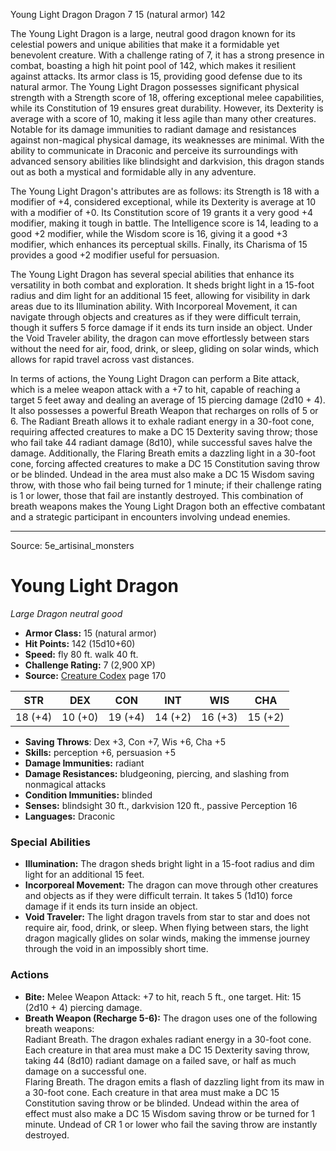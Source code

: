 <MonsterName/>Young Light Dragon</MonsterName>
<CreatureType/>Dragon</CreatureType>
<CR/>7</CR>
<AC/>15 (natural armor)</AC>
<HP/>142</HP>
<summary>The Young Light Dragon is a large, neutral good dragon known for its celestial powers and unique abilities that make it a formidable yet benevolent creature. With a challenge rating of 7, it has a strong presence in combat, boasting a high hit point pool of 142, which makes it resilient against attacks. Its armor class is 15, providing good defense due to its natural armor. The Young Light Dragon possesses significant physical strength with a Strength score of 18, offering exceptional melee capabilities, while its Constitution of 19 ensures great durability. However, its Dexterity is average with a score of 10, making it less agile than many other creatures. Notable for its damage immunities to radiant damage and resistances against non-magical physical damage, its weaknesses are minimal. With the ability to communicate in Draconic and perceive its surroundings with advanced sensory abilities like blindsight and darkvision, this dragon stands out as both a mystical and formidable ally in any adventure.</summary>

<detail>

The Young Light Dragon's attributes are as follows: its Strength is 18 with a modifier of +4, considered exceptional, while its Dexterity is average at 10 with a modifier of +0. Its Constitution score of 19 grants it a very good +4 modifier, making it tough in battle. The Intelligence score is 14, leading to a good +2 modifier, while the Wisdom score is 16, giving it a good +3 modifier, which enhances its perceptual skills. Finally, its Charisma of 15 provides a good +2 modifier useful for persuasion.

The Young Light Dragon has several special abilities that enhance its versatility in both combat and exploration. It sheds bright light in a 15-foot radius and dim light for an additional 15 feet, allowing for visibility in dark areas due to its Illumination ability. With Incorporeal Movement, it can navigate through objects and creatures as if they were difficult terrain, though it suffers 5 force damage if it ends its turn inside an object. Under the Void Traveler ability, the dragon can move effortlessly between stars without the need for air, food, drink, or sleep, gliding on solar winds, which allows for rapid travel across vast distances.

In terms of actions, the Young Light Dragon can perform a Bite attack, which is a melee weapon attack with a +7 to hit, capable of reaching a target 5 feet away and dealing an average of 15 piercing damage (2d10 + 4). It also possesses a powerful Breath Weapon that recharges on rolls of 5 or 6. The Radiant Breath allows it to exhale radiant energy in a 30-foot cone, requiring affected creatures to make a DC 15 Dexterity saving throw; those who fail take 44 radiant damage (8d10), while successful saves halve the damage. Additionally, the Flaring Breath emits a dazzling light in a 30-foot cone, forcing affected creatures to make a DC 15 Constitution saving throw or be blinded. Undead in the area must also make a DC 15 Wisdom saving throw, with those who fail being turned for 1 minute; if their challenge rating is 1 or lower, those that fail are instantly destroyed. This combination of breath weapons makes the Young Light Dragon both an effective combatant and a strategic participant in encounters involving undead enemies.</detail>



---

Source: 5e_artisinal_monsters

# Young Light Dragon

*Large* *Dragon* *neutral good*

- **Armor Class:** 15 (natural armor)
- **Hit Points:** 142 (15d10+60)
- **Speed:** fly 80 ft. walk 40 ft.
- **Challenge Rating:** 7 (2,900 XP)
- **Source:** [Creature Codex](https://koboldpress.com/kpstore/product/creature-codex-for-5th-edition-dnd) page 170

| STR | DEX | CON | INT | WIS | CHA |
| --- | --- | --- | --- | --- | --- |
| 18 (+4) | 10 (+0) | 19 (+4) | 14 (+2) | 16 (+3) | 15 (+2) |

- **Saving Throws**: Dex +3, Con +7, Wis +6, Cha +5
- **Skills:** perception +6, persuasion +5
- **Damage Immunities:** radiant
- **Damage Resistances:** bludgeoning, piercing, and slashing from nonmagical attacks
- **Condition Immunities:** blinded
- **Senses:** blindsight 30 ft., darkvision 120 ft., passive Perception 16
- **Languages:** Draconic

### Special Abilities

- **Illumination:** The dragon sheds bright light in a 15-foot radius and dim light for an additional 15 feet.
- **Incorporeal Movement:** The dragon can move through other creatures and objects as if they were difficult terrain. It takes 5 (1d10) force damage if it ends its turn inside an object.
- **Void Traveler:** The light dragon travels from star to star and does not require air, food, drink, or sleep. When flying between stars, the light dragon magically glides on solar winds, making the immense journey through the void in an impossibly short time.

### Actions

- **Bite:** Melee Weapon Attack: +7 to hit, reach 5 ft., one target. Hit: 15 (2d10 + 4) piercing damage.
- **Breath Weapon (Recharge 5-6):** The dragon uses one of the following breath weapons:<br>Radiant Breath. The dragon exhales radiant energy in a 30-foot cone. Each creature in that area must make a DC 15 Dexterity saving throw, taking 44 (8d10) radiant damage on a failed save, or half as much damage on a successful one.<br>Flaring Breath. The dragon emits a flash of dazzling light from its maw in a 30-foot cone. Each creature in that area must make a DC 15 Constitution saving throw or be blinded. Undead within the area of effect must also make a DC 15 Wisdom saving throw or be turned for 1 minute. Undead of CR 1 or lower who fail the saving throw are instantly destroyed.




